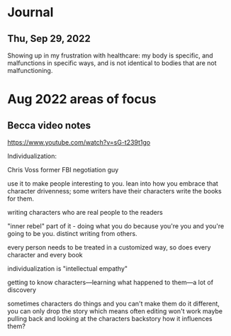 # Journal
## Thu, Sep 29, 2022
Showing up in my frustration with healthcare: my body is specific, and malfunctions in specific ways, and is not identical to bodies that are not malfunctioning. 


# Aug 2022 areas of focus

## Becca video notes

https://www.youtube.com/watch?v=sG-t239t1go

Individualization:

Chris Voss former FBI negotiation guy

use it to make people interesting to you. lean into how you embrace that character drivenness; some writers have their characters write the books for them.

writing characters who are real people to the readers

"inner rebel" part of it - doing what you do because you're you and you're going to be you. distinct writing from others.

every person needs to be treated in a customized way, so does every character and every book

individualization is "intellectual empathy"

getting to know characters—learning what happened to them—a lot of discovery

sometimes characters do things and you can't make them do it different, you can only drop the story
which means often editing won't work
maybe pulling back and looking at the characters backstory how it influences them?
